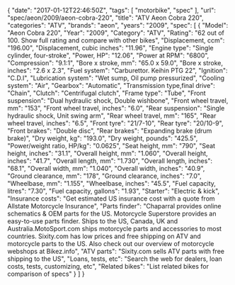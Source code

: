 {
    "date": "2017-01-12T22:46:50Z",
    "tags": [
        "motorbike",
        "spec"
    ],
    "url": "spec\/aeon\/2009\/aeon-cobra-220",
    "title": "ATV Aeon Cobra 220",
    "categories": "ATV",
    "brands": "aeon",
    "years": "2009",
    "spec": [
        {
            "Model": "Aeon Cobra 220",
            "Year": "2009",
            "Category": "ATV",
            "Rating": "62 out of 100. Show full rating and compare with other bikes",
            "Displacement, ccm": "196.00",
            "Displacement, cubic inches": "11.96",
            "Engine type": "Single cylinder, four-stroke",
            "Power, HP": "12.06",
            "Power at RPM": "6800",
            "Compression": "9.1:1",
            "Bore x stroke, mm": "65.0 x 59.0",
            "Bore x stroke, inches": "2.6 x 2.3",
            "Fuel system": "Carburettor. Keihin PTG 22",
            "Ignition": "C.D.I",
            "Lubrication system": "Wet sump, Oil pump pressurized",
            "Cooling system": "Air",
            "Gearbox": "Automatic",
            "Transmission type,final drive": "Chain",
            "Clutch": "Centrifugal clutch",
            "Frame type": "Tube",
            "Front suspension": "Dual hydraulic shock, Double wishbone",
            "Front wheel travel, mm": "153",
            "Front wheel travel, inches": "6.0",
            "Rear suspension": "Single hydraulic shock, Unit swing arm",
            "Rear wheel travel, mm": "165",
            "Rear wheel travel, inches": "6.5",
            "Front tyre": "21\/7-10",
            "Rear tyre": "20\/10-9",
            "Front brakes": "Double disc",
            "Rear brakes": "Expanding brake (drum brake)",
            "Dry weight, kg": "193.0",
            "Dry weight, pounds": "425.5",
            "Power\/weight ratio, HP\/kg": "0.0625",
            "Seat height, mm": "790",
            "Seat height, inches": "31.1",
            "Overall height, mm": "1.060",
            "Overall height, inches": "41.7",
            "Overall length, mm": "1.730",
            "Overall length, inches": "68.1",
            "Overall width, mm": "1.040",
            "Overall width, inches": "40.9",
            "Ground clearance, mm": "178",
            "Ground clearance, inches": "7.0",
            "Wheelbase, mm": "1.155",
            "Wheelbase, inches": "45.5",
            "Fuel capacity, litres": "7.30",
            "Fuel capacity, gallons": "1.93",
            "Starter": "Electric & kick",
            "Insurance costs": "Get estimated US insurance cost with a quote from Allstate Motorcycle Insurance",
            "Parts finder": "Chaparral provides online schematics & OEM parts for the US.   Motorcycle Superstore provides an easy-to-use parts finder. Ships to the US, Canada, UK and Australia.MotoSport.com ships motorcycle parts and accessories to most countries.    Sixity.com has low prices and free shipping on ATV and motorcycle parts to the US. Also check out our overview of motorcycle webshops at Bikez.info",
            "ATV parts": "Sixity.com sells ATV parts with free shipping to the US",
            "Loans, tests, etc": "Search the web for dealers, loan costs, tests, customizing, etc",
            "Related bikes": "List related bikes for comparison of specs"
        }
    ]
}